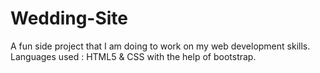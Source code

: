 # Wedding-Site
A fun side project that I am doing to work on my web development skills. Languages used : HTML5 &amp; CSS with the help of bootstrap.
